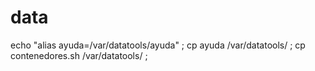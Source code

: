 # data
echo "alias ayuda=/var/datatools/ayuda" ;
cp ayuda /var/datatools/ ;
cp contenedores.sh /var/datatools/ ;
